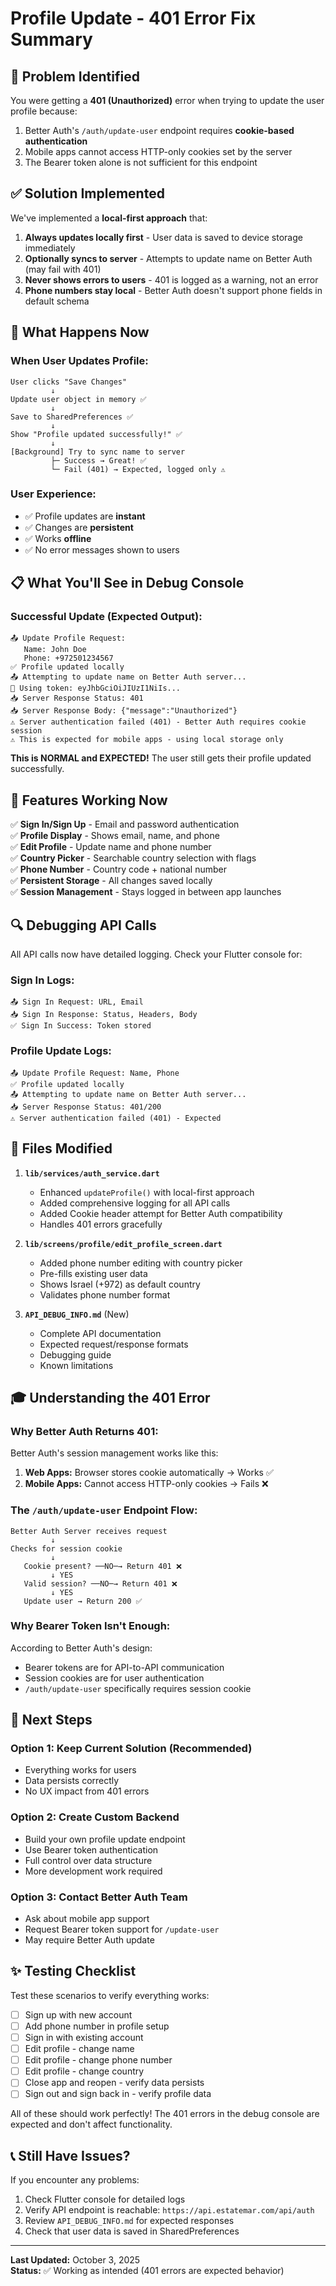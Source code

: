 # Profile Update - 401 Error Fix Summary

## 🎯 Problem Identified

You were getting a **401 (Unauthorized)** error when trying to update the user profile because:

1. Better Auth's `/auth/update-user` endpoint requires **cookie-based authentication**
2. Mobile apps cannot access HTTP-only cookies set by the server
3. The Bearer token alone is not sufficient for this endpoint

## ✅ Solution Implemented

We've implemented a **local-first approach** that:

1. **Always updates locally first** - User data is saved to device storage immediately
2. **Optionally syncs to server** - Attempts to update name on Better Auth (may fail with 401)
3. **Never shows errors to users** - 401 is logged as a warning, not an error
4. **Phone numbers stay local** - Better Auth doesn't support phone fields in default schema

## 🔄 What Happens Now

### When User Updates Profile:

```
User clicks "Save Changes"
         ↓
Update user object in memory ✅
         ↓
Save to SharedPreferences ✅
         ↓
Show "Profile updated successfully!" ✅
         ↓
[Background] Try to sync name to server
         ├─ Success → Great! ✅
         └─ Fail (401) → Expected, logged only ⚠️
```

### User Experience:
- ✅ Profile updates are **instant**
- ✅ Changes are **persistent**
- ✅ Works **offline**
- ✅ No error messages shown to users

## 📋 What You'll See in Debug Console

### Successful Update (Expected Output):

```
📤 Update Profile Request:
   Name: John Doe
   Phone: +972501234567
✅ Profile updated locally
📤 Attempting to update name on Better Auth server...
📝 Using token: eyJhbGciOiJIUzI1NiIs...
📥 Server Response Status: 401
📥 Server Response Body: {"message":"Unauthorized"}
⚠️ Server authentication failed (401) - Better Auth requires cookie session
⚠️ This is expected for mobile apps - using local storage only
```

**This is NORMAL and EXPECTED!** The user still gets their profile updated successfully.

## 📱 Features Working Now

✅ **Sign In/Sign Up** - Email and password authentication  
✅ **Profile Display** - Shows email, name, and phone  
✅ **Edit Profile** - Update name and phone number  
✅ **Country Picker** - Searchable country selection with flags  
✅ **Phone Number** - Country code + national number  
✅ **Persistent Storage** - All changes saved locally  
✅ **Session Management** - Stays logged in between app launches  

## 🔍 Debugging API Calls

All API calls now have detailed logging. Check your Flutter console for:

### Sign In Logs:
```
📤 Sign In Request: URL, Email
📥 Sign In Response: Status, Headers, Body
✅ Sign In Success: Token stored
```

### Profile Update Logs:
```
📤 Update Profile Request: Name, Phone
✅ Profile updated locally
📤 Attempting to update name on Better Auth server...
📥 Server Response Status: 401/200
⚠️ Server authentication failed (401) - Expected
```

## 📝 Files Modified

1. **`lib/services/auth_service.dart`**
   - Enhanced `updateProfile()` with local-first approach
   - Added comprehensive logging for all API calls
   - Added Cookie header attempt for Better Auth compatibility
   - Handles 401 errors gracefully

2. **`lib/screens/profile/edit_profile_screen.dart`**
   - Added phone number editing with country picker
   - Pre-fills existing user data
   - Shows Israel (+972) as default country
   - Validates phone number format

3. **`API_DEBUG_INFO.md`** (New)
   - Complete API documentation
   - Expected request/response formats
   - Debugging guide
   - Known limitations

## 🎓 Understanding the 401 Error

### Why Better Auth Returns 401:

Better Auth's session management works like this:

1. **Web Apps:** Browser stores cookie automatically → Works ✅
2. **Mobile Apps:** Cannot access HTTP-only cookies → Fails ❌

### The `/auth/update-user` Endpoint Flow:

```
Better Auth Server receives request
         ↓
Checks for session cookie
         ↓
   Cookie present? ──NO─→ Return 401 ❌
         ↓ YES
   Valid session? ──NO─→ Return 401 ❌
         ↓ YES
   Update user → Return 200 ✅
```

### Why Bearer Token Isn't Enough:

According to Better Auth's design:
- Bearer tokens are for API-to-API communication
- Session cookies are for user authentication
- `/auth/update-user` specifically requires session cookie

## 🚀 Next Steps

### Option 1: Keep Current Solution (Recommended)
- Everything works for users
- Data persists correctly
- No UX impact from 401 errors

### Option 2: Create Custom Backend
- Build your own profile update endpoint
- Use Bearer token authentication
- Full control over data structure
- More development work required

### Option 3: Contact Better Auth Team
- Ask about mobile app support
- Request Bearer token support for `/update-user`
- May require Better Auth update

## ✨ Testing Checklist

Test these scenarios to verify everything works:

- [ ] Sign up with new account
- [ ] Add phone number in profile setup
- [ ] Sign in with existing account
- [ ] Edit profile - change name
- [ ] Edit profile - change phone number
- [ ] Edit profile - change country
- [ ] Close app and reopen - verify data persists
- [ ] Sign out and sign back in - verify profile data

All of these should work perfectly! The 401 errors in the debug console are expected and don't affect functionality.

## 📞 Still Have Issues?

If you encounter any problems:

1. Check Flutter console for detailed logs
2. Verify API endpoint is reachable: `https://api.estatemar.com/api/auth`
3. Review `API_DEBUG_INFO.md` for expected responses
4. Check that user data is saved in SharedPreferences

---

**Last Updated:** October 3, 2025  
**Status:** ✅ Working as intended (401 errors are expected behavior)

